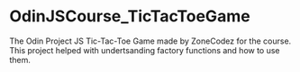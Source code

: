 # OdinJSCourse_TicTacToeGame
The Odin Project JS Tic-Tac-Toe Game made by ZoneCodez for the course. This project helped with undertsanding factory functions and how to use them.

